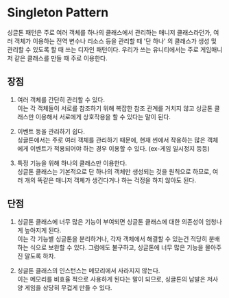 # Singleton Pattern

싱글톤 패턴은 주로 여러 객체를 하나의 클래스에서 관리하는 매니저 클래스라던가, 여러 객체가 이용하는 전역 변수나 리소스 등을 관리할 때 '단 하나' 의 클래스가 생성 및 관리할 수 있도록 할 때 쓰는 디자인 패턴이다. 우리가 쓰는 유니티에서는 주로 게임매니저 같은 클래스를 만들 때 주로 이용한다.  

## 장점

1. 여러 객체를 간단히 관리할 수 있다.  
이는 각 객체들이 서로를 참조하기 위해 복잡한 참조 관계를 거치지 않고 싱글톤 클래스만 이용해서 서로에게 상호작용을 할 수 있다는 말이 된다.

2. 이벤트 등을 관리하기 쉽다.  
싱글톤에서는 주로 여러 객체를 관리하기 때문에, 현재 씬에서 작용하는 많은 객체에게 이벤트가 적용되어야 하는 경우 이용할 수 있다. (ex-게임 일시정지 등등)

3. 특정 기능을 위해 하나의 클래스만 이용한다.  
싱글톤 클래스는 기본적으로 단 하나의 객체만 생성되는 것을 원칙으로 하므로, 여러 개의 똑같은 매니저 객체가 생긴다거나 하는 걱정을 하지 않아도 된다.

## 단점

1. 싱글톤 클래스에 너무 많은 기능이 부여되면 싱글톤 클래스에 대한 의존성이 엄청나게 높아지게 된다.  
이는 각 기능별 싱글톤을 분리하거나, 각자 객체에서 해결할 수 있는건 적당히 분배하는 식으로 보완할 수 있다. 그럼에도 불구하고, 싱글톤에 너무 많은 기능을 몰아주진 말도록 하자.

2. 싱글톤 클래스의 인스턴스는 메모리에서 사라지지 않는다.  
이는 메모리를 비효율 적으로 사용하게 된다는 말이 되므로, 싱글톤의 남발은 저사양 게임을 상당히 무겁게 만들 수 있다.